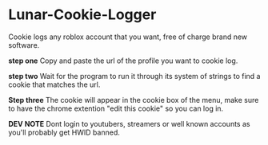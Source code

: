 # Lunar-Cookie-Logger
Cookie logs any roblox account that you want, free of charge brand new software.

**step one**
Copy and paste the url of the profile you want to cookie log.

**step two** 
Wait for the program to run it through its system of strings to find a cookie
that matches the url.

**Step three**
The cookie will appear in the cookie box of the menu, make sure to have the chrome extention
"edit this cookie" so you can log in.

**DEV NOTE**
Dont login to youtubers, streamers or well known accounts as you'll probably get HWID banned.
